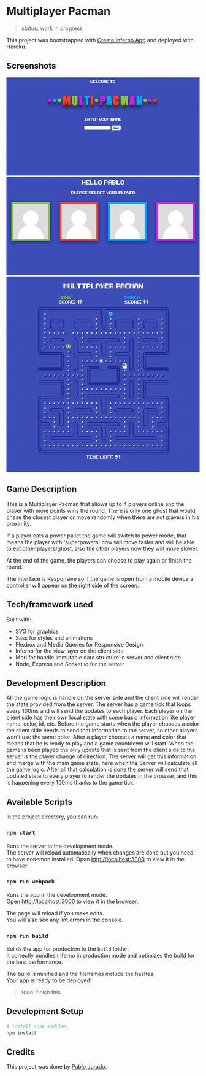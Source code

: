 # Multiplayer Pacman

> status: work in progress

This project was bootstrapped with [Create Inferno App](https://github.com/infernojs/create-inferno-app)
and deployed with Heroku.

## Screenshots

<img src="screenshot/screen1.png" alt="Multi pacman Screen shot">
<br />
<img src="screenshot/screen2.png" alt="Multi pacman Screen shot">
<br />
<img src="screenshot/screen3.png" alt="Multi pacman Screen shot">

## Game Description
This is a Multiplayer Pacman that allows up to 4 players online and the player
with more points wins the round. There is only one ghost that would chase the
closest player or move randomly when there are not players in his proximity.

If a player eats a power pallet the game will switch to power mode,
that means the player with 'superpowers' now will move faster and will be
able to eat other players/ghost, also the other players now they will move slower.

At the end of the game, the players can choose to play again or finish the round.

The interface is Responsive so if the game is open from a mobile device
a controller will appear on the right side of the screen.

## Tech/framework used
Built with:
* SVG for graphics
* Sass for styles and animations
* Flexbox and Media Queries for Responsive Design
* Inferno for the view layer on the client side
* Mori for handle immutable data structure in server and client side
* Node, Express and Scoket.io for the server

## Development Description
All the game logic is handle on the server side and the client side will render the state provided from the server.
The server has a game tick that loops every 100ms and will send the updates to each player.
Each player on the client side has their own local state with some basic information like player name, color, id, etc.
Before the game starts when the player chooses a color the client side needs to send that information to the server, so other players won't use the same color.
After a player chooses a name and color that means that he is ready to play and a game countdown will start.
When the game is been played the only update that is sent from the client side to the server is the player change of direction.
The server will get this information and merge with the main game state, here when the Server will calculate all the game logic. After all that calculation is done the server will send that updated state to every player to render the updates in the browser, and this is happening every 100ms thanks to the game tick.


## Available Scripts
In the project directory, you can run:

### `npm start`

Runs the server in the development mode.<br>
The server will reload automatically when changes are done but you need to have nodemon installed.
Open [http://localhost:3000](http://localhost:3100) to view it in the browser.

### `npm run webpack`

Runs the app in the development mode.<br>
Open [http://localhost:3000](http://localhost:3000) to view it in the browser.

The page will reload if you make edits.<br>
You will also see any lint errors in the console.

### `npm run build`

Builds the app for production to the `build` folder.<br>
It correctly bundles Inferno in production mode and optimizes the build for the best performance.

The build is minified and the filenames include the hashes.<br>
Your app is ready to be deployed!

> todo: finish this

## Development Setup

```sh
# install node_modules
npm install


```

## Credits

This project was done by [Pablo Jurado](https://github.com/pablo-jurado).

